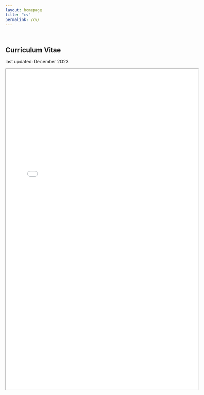 ```yaml
---
layout: homepage
title: "cv"
permalink: /cv/
---
```

<h1 id="cv"></h1>

<h2 style="margin: 60px 0px 10px;">Curriculum Vitae</h2>

last updated: December 2023

<iframe src="../assets/files/curriculum_vitae.pdf" width="600" height="1000"></iframe>
